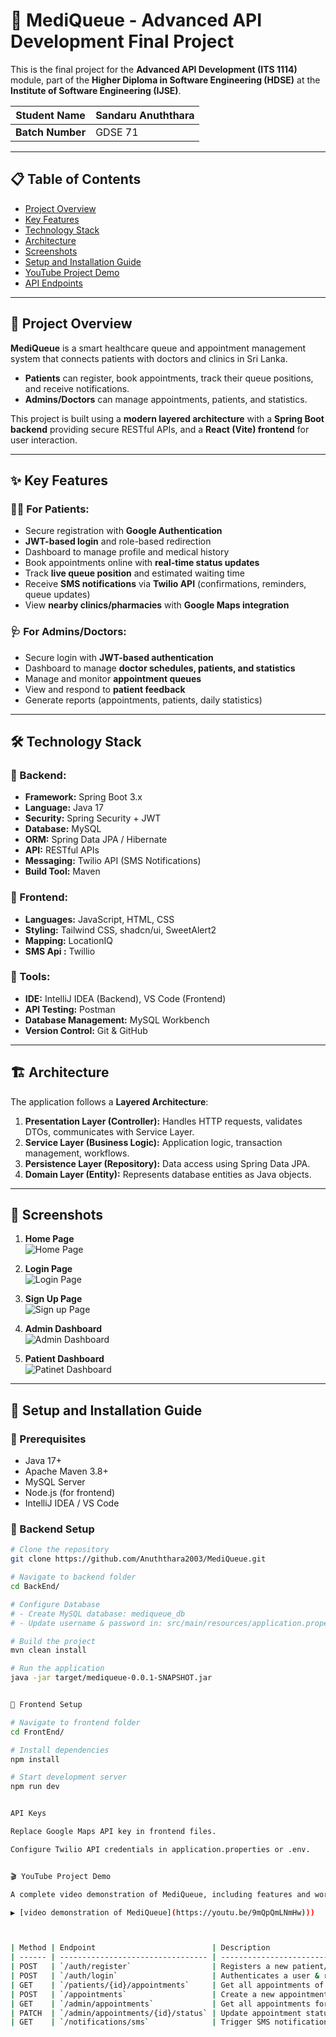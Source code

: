 # 🏥 MediQueue - Advanced API Development Final Project

This is the final project for the **Advanced API Development (ITS 1114)** module, part of the **Higher Diploma in Software Engineering (HDSE)** at the **Institute of Software Engineering (IJSE)**.

| **Student Name** | Sandaru Anuththara |
|------------------|---------------------|
| **Batch Number** | GDSE 71 |

---

## 📋 Table of Contents
- [Project Overview](#-project-overview)
- [Key Features](#-key-features)
- [Technology Stack](#-technology-stack)
- [Architecture](#-architecture)
- [Screenshots](#-screenshots)
- [Setup and Installation Guide](#-setup-and-installation-guide)
- [YouTube Project Demo](#-youtube-project-demo)
- [API Endpoints](#-api-endpoints-documentation)

---

## 📖 Project Overview
**MediQueue** is a smart healthcare queue and appointment management system that connects patients with doctors and clinics in Sri Lanka.  

- **Patients** can register, book appointments, track their queue positions, and receive notifications.  
- **Admins/Doctors** can manage appointments, patients, and statistics.  

This project is built using a **modern layered architecture** with a **Spring Boot backend** providing secure RESTful APIs, and a **React (Vite) frontend** for user interaction.  

---

## ✨ Key Features

### 👨‍⚕️ For Patients:
- Secure registration with **Google Authentication**  
- **JWT-based login** and role-based redirection  
- Dashboard to manage profile and medical history  
- Book appointments online with **real-time status updates**  
- Track **live queue position** and estimated waiting time  
- Receive **SMS notifications** via **Twilio API** (confirmations, reminders, queue updates)  
- View **nearby clinics/pharmacies** with **Google Maps integration**  

### 🩺 For Admins/Doctors:
- Secure login with **JWT-based authentication**  
- Dashboard to manage **doctor schedules, patients, and statistics**  
- Manage and monitor **appointment queues**  
- View and respond to **patient feedback**  
- Generate reports (appointments, patients, daily statistics)  

---

## 🛠 Technology Stack

### 🔹 Backend:
- **Framework:** Spring Boot 3.x  
- **Language:** Java 17  
- **Security:** Spring Security + JWT  
- **Database:** MySQL  
- **ORM:** Spring Data JPA / Hibernate  
- **API:** RESTful APIs  
- **Messaging:** Twilio API (SMS Notifications)  
- **Build Tool:** Maven  

### 🔹 Frontend:
- **Languages:** JavaScript, HTML, CSS  
- **Styling:** Tailwind CSS, shadcn/ui, SweetAlert2  
- **Mapping:** LocationIQ  
- **SMS Api :** Twillio 

### 🔹 Tools:
- **IDE:** IntelliJ IDEA (Backend), VS Code (Frontend)  
- **API Testing:** Postman  
- **Database Management:** MySQL Workbench  
- **Version Control:** Git & GitHub 
 

---

## 🏗 Architecture
The application follows a **Layered Architecture**:

1. **Presentation Layer (Controller):** Handles HTTP requests, validates DTOs, communicates with Service Layer.  
2. **Service Layer (Business Logic):** Application logic, transaction management, workflows.  
3. **Persistence Layer (Repository):** Data access using Spring Data JPA.  
4. **Domain Layer (Entity):** Represents database entities as Java objects.  

---

## 📸 Screenshots

1. **Home Page**  
![Home Page](https://github.com/Anuththara2003/MediQueue/blob/master/screenshot/Screenshot%202025-09-20%20084804.png)

2. **Login Page**  
![Login Page](https:/github.com/Anuththara2003/MediQueue/blob/master/screenshot/Screenshot%202025-09-20%20085000.png)

3. **Sign Up Page**  
![Sign up Page](https://github.com/Anuththara2003/MediQueue/blob/master/screenshot/Screenshot%202025-09-20%20084846.png)

4. **Admin Dashboard**  
![Admin Dashboard](https://github.com/Anuththara2003/MediQueue/blob/master/screenshot/Screenshot%202025-09-20%20085029.png)

5. **Patient Dashboard**  
![Patinet Dashboard](https://github.com/Anuththara2003/MediQueue/blob/master/screenshot/Screenshot%202025-09-20%20085153.png) 

---

## 🚀 Setup and Installation Guide

### 🔹 Prerequisites
- Java 17+  
- Apache Maven 3.8+  
- MySQL Server  
- Node.js (for frontend)  
- IntelliJ IDEA / VS Code  

### 🔹 Backend Setup
```bash
# Clone the repository
git clone https://github.com/Anuththara2003/MediQueue.git

# Navigate to backend folder
cd BackEnd/

# Configure Database
# - Create MySQL database: mediqueue_db
# - Update username & password in: src/main/resources/application.properties

# Build the project
mvn clean install

# Run the application
java -jar target/mediqueue-0.0.1-SNAPSHOT.jar


🔹 Frontend Setup

# Navigate to frontend folder
cd FrontEnd/

# Install dependencies
npm install

# Start development server
npm run dev


API Keys

Replace Google Maps API key in frontend files.

Configure Twilio API credentials in application.properties or .env.


🎬 YouTube Project Demo

A complete video demonstration of MediQueue, including features and workflows, is available on YouTube with English voice narration.

▶️ [video demonstration of MediQueue](https://youtu.be/9mQpQmLNmHw)))  



| Method | Endpoint                          | Description                                | Secured?  |
| ------ | --------------------------------- | ------------------------------------------ | --------- |
| POST   | `/auth/register`                  | Registers a new patient/admin              | ❌ No      |
| POST   | `/auth/login`                     | Authenticates a user & returns JWT         | ❌ No      |
| GET    | `/patients/{id}/appointments`     | Get all appointments of a patient          | ✅ Patient |
| POST   | `/appointments`                   | Create a new appointment                   | ✅ Patient |
| GET    | `/admin/appointments`             | Get all appointments for doctor/admin      | ✅ Admin   |
| PATCH  | `/admin/appointments/{id}/status` | Update appointment status (Confirm/Cancel) | ✅ Admin   |
| GET    | `/notifications/sms`              | Trigger SMS notification via Twilio API    | ✅ Yes     |
